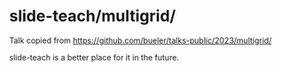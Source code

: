 # slide-teach/multigrid/

Talk copied from https://github.com/bueler/talks-public/2023/multigrid/

slide-teach is a better place for it in the future.

